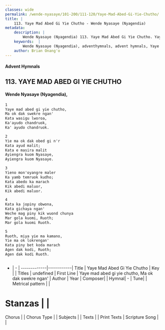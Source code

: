 ```yaml
---
classes: wide
permalink: /wende-nyasaye/101-200/111-120/Yaye-Mad-Abed-Gi-Yie-Chutho/
title: |
    113. Yaye Mad Abed Gi Yie Chutho - Wende Nyasaye (Nyagendia)
metadata:
    description: |
        Wende Nyasaye (Nyagendia) 113. Yaye Mad Abed Gi Yie Chutho. Yaye mad abed gi yie chutho, Ma ok dak swekre ngan' Kata wasigu lworoa, Ka'ayudo chandruok, Ka' ayudo chandruok.  
    keywords:  |
        Wende Nyasaye (Nyagendia), adventhymnals, advent hymnals, Yaye Mad Abed Gi Yie Chutho, Yaye mad abed gi yie chutho, Ma ok dak swekre ngan'. 
    author: Brian Onang'o
---
```


#### Advent Hymnals
## 113. YAYE MAD ABED GI YIE CHUTHO
####  Wende Nyasaye (Nyagendia),

```txt
1
Yaye mad abed gi yie chutho,
Ma ok dak swekre ngan'
Kata wasigu lworoa,
Ka'ayudo chandruok,
Ka' ayudo chandruok.

2
Yie ma ok dak obed gi n'r
Kata ayud malit;
Kata e masira malit
Ayiengra kuom Nyasaye,
Ayiengra kuom Nyasaye.

3
Yieno mon'oyangre maler
Ka yamb temruok kudho;
Kata abedo ka marach
Kik abedi maluor,
Kik abedi maluor.

4
Kata ka jopiny obwona,
Kata gichaya ngan'
Weche mag piny kik wuond chunya
Mar gola kuomi, Ruoth;
Mar gola kuomi Ruoth.

5
Ruoth, miya yie ma kamano,
Yie ma ok lokrengan'
Kata piny bet koda marach
Agen dak kodi, Ruoth;
Agen dak kodi Ruoth.



```

- |   -  |
-------------|------------|
Title | Yaye Mad Abed Gi Yie Chutho |
Key |  |
Titles | undefined |
First Line | Yaye mad abed gi yie chutho, Ma ok dak swekre ngan' |
Author | 
Year | 
Composer| |
Hymnal|  - |
Tune|  |
Metrical pattern | |
# Stanzas |  |
Chorus |  |
Chorus Type |  |
Subjects | |
Texts |  |
Print Texts | 
Scripture Song |  |
    
